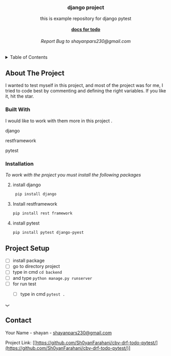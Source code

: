 <br />
<div align="center">

  <h3 align="center">django project</h3>

  <p align="center">
    this is example repository for django pytest
    <br />
    <br />
    <a href="https://www.geeksforgeeks.org/python-todo-webapp-using-django/"><strong>docs for todo</strong></a>
    <br />
    <h6> Report Bug to shayanpars230@gmail.com</h6>
  </p>
</div>



<!-- TABLE OF CONTENTS -->
<details>
  <summary>Table of Contents</summary>
  <ol>
    <li>
      <a href="https://www.djangoproject.com">django</a>
    </li>
    <li>
      <a href="https://pytest-django.readthedocs.io/">django pytest</a>
    </li>  
    <li>
      <a href="https://www.django-rest-framework.org/">rest framework</a>
      <ul>
      </ul>
    </li>
  </ol>
</details>



<!-- ABOUT THE PROJECT -->
## About The Project

I wanted to test myself in this project, and most of the project was for me, I tried to code best by commenting and defining the right variables. If you like it, hit the star.


### Built With

I would like to work with them more in this project .

<p>django</p>
<p>restframework</p>
<p>pytest</p>



### Installation

_To work with the project you must install the following packages_

2. install django
   ```sh
    pip install django
   ```
   
3. Install restframework
   ```sh
   pip install rest framework
   ```
   
4. install pytest
   ```sh
   pip install pytest django-pyest
   ```




<!-- ROADMAP -->
## Project Setup

- [ ] install package 
- [ ] go to directory project
- [ ] type in cmd ```cd backend```
- [ ] and type ```python manage.py runserver```
- [ ] for run test
    - [ ] type in cmd ``` pytest . ```




پ
## Contact

Your Name - shayan - shayanpars230@gmail.com

Project Link: [[https://github.com/Sh0yanFarahani/cbv-drf-todo-pytest/](https://github.com/Sh0yanFarahani/cbv-drf-todo-pytest/)]
<br/>

